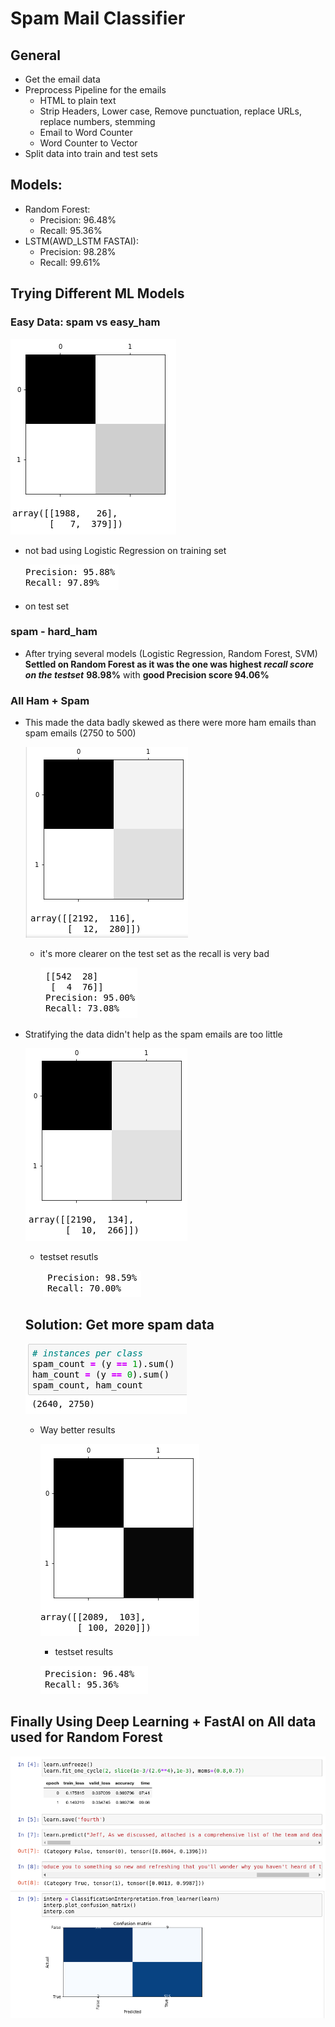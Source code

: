 # Spam Mail Classifier

## General 

- Get the email data
- Preprocess Pipeline for the emails 
  - HTML to plain text
  - Strip Headers, Lower case, Remove punctuation, replace URLs, replace numbers, stemming
  - Email to Word Counter 
  - Word Counter to Vector 
- Split data into train and test sets

## Models:
- Random Forest: 
  - Precision: 96.48%
  - Recall: 95.36%
- LSTM(AWD_LSTM FASTAI):
  - Precision: 98.28%
  - Recall: 99.61%

## Trying Different ML Models

### Easy Data: spam vs easy_ham

![image-20200201181655887](/imgs/image-20200201181655887.png)

- not bad using Logistic Regression on training set

  ![image-20200201181818215](/imgs/image-20200201181818215.png)

- on test set

### spam - hard_ham

- After trying several models (Logistic Regression, Random Forest, SVM) **Settled on Random Forest as it was the one was highest *recall score on the testset*** **98.98%** with **good Precision score 94.06%**

### All Ham + Spam 

- This made the data badly skewed as there were more ham emails than spam emails (2750 to 500)

  ![image-20200201185205698](/imgs/image-20200201185205698.png)

  - it's more clearer on the test set as the recall is very bad

    ![image-20200201185324265](/imgs/image-20200201185324265.png)

- Stratifying the data didn't help as the spam emails are too little

  ![image-20200201185559970](/imgs/image-20200201185559970.png)

  - testset resutls

    ​														 ![image-20200201185655194](/imgs/image-20200201185655194.png)

  ## Solution: Get more spam data

  ![image-20200201185925254](/imgs/image-20200201185925254.png)

  - Way better results 

    ![image-20200201190247786](/imgs/image-20200201190247786.png)

    - testset results 

    ![image-20200201190448308](/imgs/image-20200201190448308.png)
    
## Finally Using Deep Learning + FastAI on All data used for Random Forest

![image-20200203020952992](/imgs/image-20200203020952992.png)
